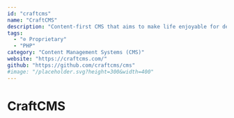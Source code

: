 ```yaml
---
id: "craftcms"
name: "CraftCMS"
description: "Content-first CMS that aims to make life enjoyable for developers and content managers alike."
tags:
  - "⊘ Proprietary"
  - "PHP"
category: "Content Management Systems (CMS)"
website: "https://craftcms.com/"
github: "https://github.com/craftcms/cms"
#image: "/placeholder.svg?height=300&width=400"
---
```


# CraftCMS

